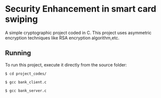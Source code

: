 # Security Enhancement in smart card swiping 

A simple cryptographic project coded in C. This project uses asymmetric encryption techniques like RSA encryption algorithm,etc.

## Running

To run this project, execute it directly from the source folder:

	$ cd project_codes/

	$ gcc bank_client.c

	$ gcc bank_server.c

